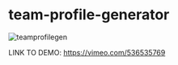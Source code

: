 # team-profile-generator
![teamprofilegen](https://user-images.githubusercontent.com/79671012/114623822-c848ee80-9c7d-11eb-8938-6862a27c6d0d.png)

LINK TO DEMO: https://vimeo.com/536535769
